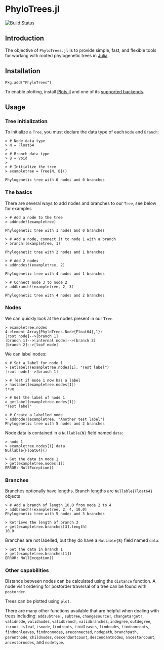 # PhyloTrees.jl

[![Build Status](https://travis-ci.org/jangevaare/PhyloTrees.jl.svg?branch=master)](https://travis-ci.org/jangevaare/PhyloTrees.jl)

## Introduction

The objective of `PhyloTrees.jl` is to provide simple, fast, and flexible tools for working with rooted phylogenetic trees in [Julia](http://julialang.org).

## Installation
    Pkg.add("PhyloTrees")

To enable plotting, install [Plots.jl](https://github.com/tbreloff/Plots.jl) and one of its [supported backends](http://plots.readthedocs.io/en/latest/backends/).

## Usage

### Tree initialization
To initialize a `Tree`, you must declare the data type of each `Node` and `Branch`:

    > # Node data type
    > N = Float64
    >
    > # Branch data type
    > B = Void
    >
    > # Initialize the tree
    > exampletree = Tree{N, B}()

    Phylogenetic tree with 0 nodes and 0 branches

### The basics
There are several ways to add nodes and branches to our `Tree`, see below for examples

    > # Add a node to the tree
    > addnode!(exampletree)

    Phylogenetic tree with 1 nodes and 0 branches

    > # Add a node, connect it to node 1 with a branch
    > branch!(exampletree, 1)

    Phylogenetic tree with 2 nodes and 1 branches

    > # Add 2 nodes
    > addnodes!(exampletree, 2)

    Phylogenetic tree with 4 nodes and 1 branches

    > # Connect node 3 to node 2
    > addbranch!(exampletree, 2, 3)

    Phylogenetic tree with 4 nodes and 2 branches

### Nodes

We can quickly look at the nodes present in our `Tree`:

    > exampletree.nodes
    4-element Array{PhyloTrees.Node{Float64},1}:
    [root node]-->[branch 1]                                                               
    [branch 1]-->[internal node]-->[branch 2]
    [branch 2]-->[leaf node]                                                                    
We can label nodes:

    > # Set a label for node 1
    > setlabel!(exampletree.nodes[1], "Test label")
    [root node]-->[branch 1]

    > # Test if node 1 now has a label
    > haslabel(exampletree.nodes[1])
    true

    > # Get the label of node 1
    > getlabel(exampletree.nodes[1])
    "Test label"

    > # Create a labelled node
    > addnode!(exampletree, "Another test label")
    Phylogenetic tree with 5 nodes and 2 branches

Node data is contained in a `Nullable{N}` field named `data`:

    > node 1
    > exampletree.nodes[1].data
    Nullable{Float64}()

    > Get the data in node 1
    > get(exampletree.nodes[1])
    ERROR: NullException()     

### Branches

Branches optionally have lengths. Branch lengths are `Nullable{Float64}` objects

    > # Add a branch of length 10.0 from node 2 to 4
    > addbranch!(exampletree, 2, 4, 10.0)
    Phylogenetic tree with 5 nodes and 3 branches

    > Retrieve the length of branch 3
    > get(exampletree.branches[3].length)
    10.0

Branches are not labelled, but they do have a `Nullable{B}` field named `data`:

    > Get the data in branch 1
    > get(exampletree.branches[1])
    ERROR: NullException()

### Other capabilities

Distance between nodes can be calculated using the `distance` function. A node visit ordering for postorder traversal of a tree can be found with `postorder`.

Trees can be plotted using `plot`.

There are many other functions available that are helpful when dealing with trees including:
`addsubtree!`,
`subtree`,
`changesource!`,
`changetarget!`,
`validnode`,
`validnodes`,
`validbranch`,
`validbranches`,
`indegree`,
`outdegree`,
`isroot`,
`isleaf`,
`isnode`,
`findroots`,
`findleaves`,
`findnodes`,
`findnonroots`,
`findnonleaves`,
`findnonnodes`,
`areconnected`,
`nodepath`,
`branchpath`,
`parentnode`,
`childnodes`,
`descendantcount`,
`descendantnodes`,
`ancestorcount`,
`ancestornodes`, and
`nodetype`.
